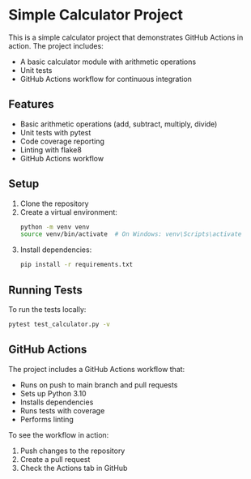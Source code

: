 # Simple Calculator Project

This is a simple calculator project that demonstrates GitHub Actions in action. The project includes:

- A basic calculator module with arithmetic operations
- Unit tests
- GitHub Actions workflow for continuous integration

## Features

- Basic arithmetic operations (add, subtract, multiply, divide)
- Unit tests with pytest
- Code coverage reporting
- Linting with flake8
- GitHub Actions workflow

## Setup

1. Clone the repository
2. Create a virtual environment:
   ```bash
   python -m venv venv
   source venv/bin/activate  # On Windows: venv\Scripts\activate
   ```
3. Install dependencies:
   ```bash
   pip install -r requirements.txt
   ```

## Running Tests

To run the tests locally:
```bash
pytest test_calculator.py -v
```

## GitHub Actions

The project includes a GitHub Actions workflow that:
- Runs on push to main branch and pull requests
- Sets up Python 3.10
- Installs dependencies
- Runs tests with coverage
- Performs linting

To see the workflow in action:
1. Push changes to the repository
2. Create a pull request
3. Check the Actions tab in GitHub 